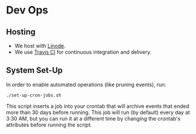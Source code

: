 # Dev Ops

## Hosting

- We host with [Linode](https://www.linode.com/).
- We use [Travis CI](https://travis-ci.org/)
  for continuous integration and delivery.

## System Set-Up

In order to enable automated operations (like pruning events), run:
```
./set-up-cron-jobs.sh
```
This script inserts a job into your crontab that will archive events that ended more than 30 days before running. This job will run (by default) every day at 3:30 AM, but you can run it at a different time by changing the crontab's attributes before running the script.
